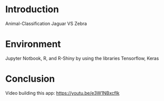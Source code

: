 # Introduction
Animal-Classification
Jaguar VS Zebra

# Environment
Jupyter Notbook, R, and R-Shiny by using the libraries Tensorflow, Keras

# Conclusion
Video building this app: https://youtu.be/e3W1NBxcflk
